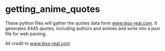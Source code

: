 # getting_anime_quotes

These python files will gather the quotes data form www.less-real.com. 
It generates 8445 quotes, including authors and animes and write into a json file for web parsing.

All credit to www.less-real.com
